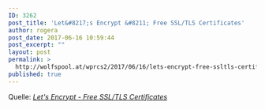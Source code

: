 ```yaml
---
ID: 3262
post_title: 'Let&#8217;s Encrypt &#8211; Free SSL/TLS Certificates'
author: rogera
post_date: 2017-06-16 10:59:44
post_excerpt: ""
layout: post
permalink: >
  http://wolfspool.at/wprcs2/2017/06/16/lets-encrypt-free-ssltls-certificates/
published: true
---
```

<p>Quelle: <em><a href="https://letsencrypt.org/">Let's Encrypt - Free SSL/TLS Certificates</a></em></p>